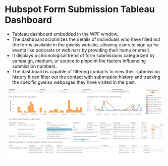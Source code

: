 # Hubspot Form Submission Tableau Dashboard

- Tableau dashboard embedded in the WPF window.
- The dashboard scrutinizes the details of individuals who have filled out the forms available in the gweiss website, allowing users to sign up for events like podcasts or webinars by providing their name or email.
- It displays a chronological trend of form submissions categorized by campaign, medium, or source to pinpoint the factors influencing submission numbers.
- The dashboard is capable of filtering contacts to view their submission history It can filter out the contact with submission history and tracking the specific gweiss webpages they have visited in the past.

![Alt text](assets/hubspot_form_submission_tableau_dashboard.png)